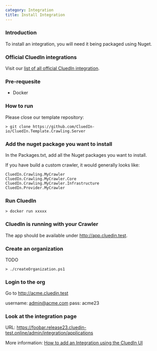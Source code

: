 ```yaml
---
category: Integration
title: Install Integration
---
```


### Introduction

To install an integration, you will need it being packaged using Nuget.

### Official CluedIn integrations

Visit our [list of all official CluedIn integration](./someURL.html).


### Pre-requesite

- Docker

### How to run

Please close our template repository:

```
> git clone https://github.com/CluedIn-io/CluedIn.Template.Crawling.Server
```

### Add the nuget package you want to install

In the Packages.txt, add all the Nuget packages you want to install.

If you have build a custom crawler, it would generally looks like:

```
CluedIn.Crawling.MyCrawler
CluedIn.Crawling.MyCrawler.Core
CluedIn.Crawling.MyCrawler.Infrastructure
CluedIn.Provider.MyCrawler
```

### Run CluedIn

```
> docker run xxxxx
```

### CluedIn is running with your Crawler

The app should be available under http://app.cluedin.test.

### Create an organization

TODO

```
> ./createOrganization.ps1
```

### Login to the org

Go to http://acme.cluedin.test

username: admin@acme.com
pass: acme23

### Look at the integration page


URL: https://foobar.release23.cluedin-test.online/admin/integration/applications


More information: [How to add an Integration using the CluedIn UI](./somelink)
